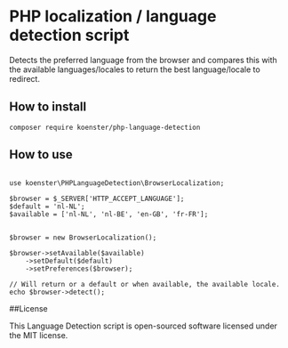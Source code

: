 # PHP localization / language detection script
Detects the preferred language from the browser and compares this with the available languages/locales to return the best language/locale to redirect.

## How to install

```
composer require koenster/php-language-detection
```

## How to use

```

use koenster\PHPLanguageDetection\BrowserLocalization;

$browser = $_SERVER['HTTP_ACCEPT_LANGUAGE'];
$default = 'nl-NL';
$available = ['nl-NL', 'nl-BE', 'en-GB', 'fr-FR'];


$browser = new BrowserLocalization();

$browser->setAvailable($available)
    ->setDefault($default)
    ->setPreferences($browser);

// Will return or a default or when available, the available locale.
echo $browser->detect();

```

##License

This Language Detection script is open-sourced software licensed under the MIT license.